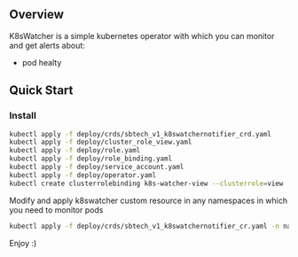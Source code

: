 ## Overview

K8sWatcher is a simple kubernetes operator with which you can monitor and get alerts about:
 - pod healty
 
 
## Quick Start

### Install

```bash
kubectl apply -f deploy/crds/sbtech_v1_k8swatchernotifier_crd.yaml
kubectl apply -f deploy/cluster_role_view.yaml
kubectl apply -f deploy/role.yaml
kubectl apply -f deploy/role_binding.yaml
kubectl apply -f deploy/service_account.yaml
kubectl apply -f deploy/operator.yaml
kubectl create clusterrolebinding k8s-watcher-view --clusterrole=view --serviceaccount=monitoring:k8s-watcher
```
Modify and apply k8swatcher custom resource in any namespaces in which you need to monitor pods

```bash
kubectl apply -f deploy/crds/sbtech_v1_k8swatchernotifier_cr.yaml -n namespaces
```

Enjoy :)








